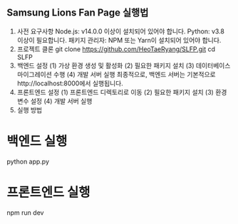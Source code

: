 Samsung Lions Fan Page 실행법
---------------------------------
1. 사전 요구사항
Node.js: v14.0.0 이상이 설치되어 있어야 합니다.
Python: v3.8 이상이 필요합니다.
패키지 관리자: NPM 또는 Yarn이 설치되어 있어야 합니다.
2. 프로젝트 클론
git clone https://github.com/HeoTaeRyang/SLFP.git
cd SLFP
3. 백엔드 설정
(1) 가상 환경 생성 및 활성화
(2) 필요한 패키지 설치
(3) 데이터베이스 마이그레이션 수행
(4) 개발 서버 실행
최종적으로, 백엔드 서버는 기본적으로   http://localhost:8000에서 실행됩니다.
4. 프론트엔드 설정
(1) 프론트엔드 디렉토리로 이동
(2) 필요한 패키지 설치
(3) 환경 변수 설정
(4) 개발 서버 실행
5. 실행 방법
# 백엔드 실행
python app.py
# 프론트엔드 실행
npm run dev
